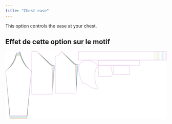 ```yaml
---
title: "Chest ease"
---
```


This option controls the ease at your chest.

## Effet de cette option sur le motif

![This image shows the effect of this option by superimposing several variants that have a different value for this option](hugo_chestease_sample.svg "Effect of this option on the pattern")
